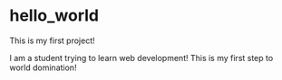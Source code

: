 # hello_world
This is my first project!

I am a student trying to learn web development! 
This is my first step to world domination!
